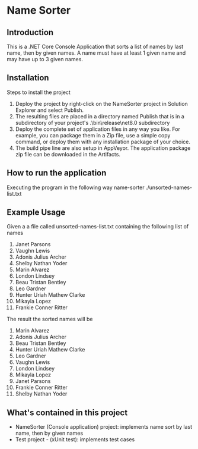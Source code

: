 # Name Sorter

## Introduction
This is a .NET Core Console Application that sorts a list of names by last name, then by given names. 
A name must have at least 1 given name and may have up to 3 given names.

## Installation
Steps to install the project
1. Deploy the project by right-click on the NameSorter project in Solution Explorer and select Publish.
1. The resulting files are placed in a directory named Publish that is in a subdirectory of your project's .\bin\release\net8.0 subdirectory
1. Deploy the complete set of application files in any way you like. For example, you can package them in a Zip file, use a simple copy command, or deploy them with any installation package of your choice.
1. The build pipe line are also setup in AppVeyor. The application package zip file can be downloaded in the Artifacts.

## How to run the application
Executing the program in the following way
name-sorter ./unsorted-names-list.txt

## Example Usage
Given a a file called unsorted-names-list.txt containing the following list of names
1. Janet Parsons
1. Vaughn Lewis
1. Adonis Julius Archer
1. Shelby Nathan Yoder
1. Marin Alvarez
1. London Lindsey
1. Beau Tristan Bentley
1. Leo Gardner
1. Hunter Uriah Mathew Clarke
1. Mikayla Lopez
1. Frankie Conner Ritter

The result the sorted names will be
1. Marin Alvarez
1. Adonis Julius Archer
1. Beau Tristan Bentley
1. Hunter Uriah Mathew Clarke
1. Leo Gardner
1. Vaughn Lewis
1. London Lindsey
1. Mikayla Lopez
1. Janet Parsons
1. Frankie Conner Ritter
1. Shelby Nathan Yoder

## What's contained in this project
- NameSorter (Console application) project: implements name sort by last name, then by given names
- Test project - (xUnit test): implements test cases
